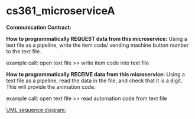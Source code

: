 # cs361_microserviceA

**Communication Contract:**

**How to programmatically REQUEST data from this microservice:**
Using a text file as a pipeline, write the item code/ vending machine button number to the text file.

example call: 
open text file >> write item code into text file

**How to programmatically RECEIVE data from this microservice:**
Using a text file as a pipeline, read the data in the file, and check that it is a digit.  This will provide the animation code.

example call:
open text file >> read automation code from text file

[UML sequence diagram:](UML.png)
